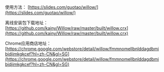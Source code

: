 使用方法：
[https://slides.com/guotao/willow/](https://slides.com/guotao/willow/)

离线安装包下载地址：
[https://github.com/kainy/Willow/raw/master/built/willow.crx](https://github.com/kainy/Willow/raw/master/built/willow.crx)

Chrome应用商店地址：
[https://chrome.google.com/webstore/detail/willow/fmmnomellbnlddagdbmibjdjimkgkcef?hl=zh-CN&gl=SG](https://chrome.google.com/webstore/detail/willow/fmmnomellbnlddagdbmibjdjimkgkcef?hl=zh-CN&gl=SG)
